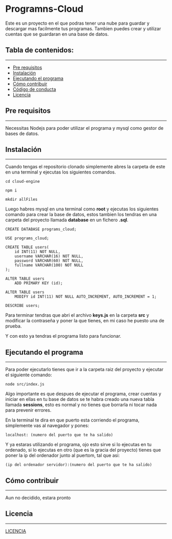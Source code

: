 # Programns-Cloud

Este es un proyecto en el que podras tener una nube para guardar y descargar mas facilmente tus programas. Tambien puedes crear y utilizar cuentas que se guardaran en una base de datos.
## Tabla de contenidos:
---

- [Pre requisitos](#pre-requisitos)
- [Instalación](#instalación)
- [Ejecutando el programa](#ejecutando-el-programa)
- [Cómo contribuir](#cómo-contribuir)
- [Código de conducta](#código-de-conducta)
- [Licencia](#licencia)

## Pre requisitos
---

Necessitas Nodejs para poder utilizar el programa y mysql como gestor de bases de datos.

## Instalación
---

Cuando tengas el repositorio clonado simplemente abres la carpeta de este en una terminal y ejecutas los siguientes comandos.

```
cd cloud-engine

npm i

mkdir allFiles
```

Luego habres mysql en una terminal como **root** y ejecutas los siguientes comando para crear la base de datos, estos tambien los tendras en una carpeta del proyecto llamada **database** en un fichero **.sql**.

```
CREATE DATABASE programs_cloud;

USE programs_cloud;

CREATE TABLE users(
    id INT(11) NOT NULL,
    username VARCHAR(16) NOT NULL,
    password VARCHAR(60) NOT NULL,
    fullname VARCHAR(100) NOT NULL
);

ALTER TABLE users
    ADD PRIMARY KEY (id);

ALTER TABLE users
    MODIFY id INT(11) NOT NULL AUTO_INCREMENT, AUTO_INCREMENT = 1;
    
DESCRIBE users;
```

Para terminar tendras que abri el archivo **keys.js** en la carpeta **src** y modificar la contraseña y poner la que tienes, en mi caso he puesto una de prueba.

Y con esto ya tendras el programa listo para funcionar.

## Ejecutando el programa
---

Para poder ejecutarlo tienes que ir a la carpeta raiz del proyecto y ejecutar el siguiente comando:

```
node src/index.js
```

Algo importante es que despues de ejecutar el programa, crear cuentas y iniciar en ellas en tu base de datos se te habra creado una nueva tabla llamada **sessions**, esto es normal y no tienes que borrarla ni tocar nada para prevenir errores.

En la terminal te dira en que puerto esta corriendo el programa, simplemente vas al navegador y pones:

```
localhost: (numero del puerto que te ha salido)
```

Y ya estaras utilizando el programa, ojo esto sirve si lo ejecutas en tu ordenado, si lo ejecutas en otro (que es la gracia del proyecto) tienes que poner la ip del ordenador junto al puertom, tal que asi:

```
(ip del ordenador servidor):(numero del puerto que te ha salido)
```

## Cómo contribuir
---
Aun no decidido, estara pronto

## Licencia 
---
[LICENCIA](https://github.com/EstiknoD/cloud-engine/blob/master/LICENSE.md)
